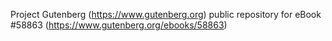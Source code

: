 Project Gutenberg (https://www.gutenberg.org) public repository for
eBook #58863 (https://www.gutenberg.org/ebooks/58863)
